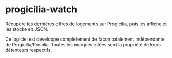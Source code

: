 # progicilia-watch
Récupère les dernières offres de logements sur Progicilia, puis les affiche et les stocke en JSON.

Ce logiciel est développé complètement de façon totalement indépendante de Progicilia/Procilia. Toutes les marques citées sont la propriété de leurs détenteurs respectifs. 

